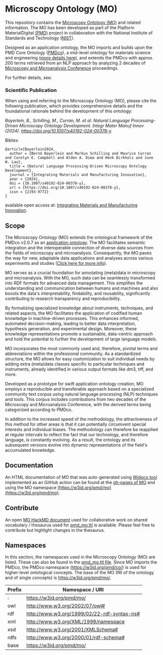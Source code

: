 # Microscopy Ontology (MO)
This repository contains the [Microscopy Ontology (MO)](https://github.com/materialdigital/application-ontologies/blob/main/microscopy_ontology_MO/pmd_mo.ttl) and related information. The MO has been developed as part of the Platform MaterialDigital [(PMD)](https://materialdigital.de/) project in collaboration with the National Institute of Standards and Technology ([NIST](https://www.nist.gov/)).

Designed as an application ontology, the MO imports and builds upon the PMD Core Ontology ([PMDco](https://github.com/materialdigital/core-ontology/tree/main)), a mid-level ontology for materials science and engineering ([more details here](https://doi.org/10.1016/j.matdes.2023.112603)), and extends the PMDco with approx. 200 terms retrieved from an NLP approach by analyzing 2 decades of [Microscopy and Microanalysis Conference](https://microscopy.org/past-m-m-meetings) proceedings.

For further details, see:

### Scientific Publication

When using and referring to the Microscopy Ontology (MO), please cite the following publication, which provides comprehensive details and the foundational rationale behind the development of this ontology:

*Bayerlein, B., Schilling, M., Curran, M. et al. Natural Language Processing-Driven Microscopy Ontology Development. Integr Mater Manuf Innov (2024). https://doi.org/10.1007/s40192-024-00378-y*

Bibtex:
```
@article{Bayerlein2024,
  author = {Bernd Bayerlein and Markus Schilling and Maurice Curran and Carelyn E. Campbell and Alden A. Dima and Henk Birkholz and June W. Lau},
  title = {Natural Language Processing-Driven Microscopy Ontology Development},
  journal = {Integrating Materials and Manufacturing Innovation},
  year = {2024},
  doi = {10.1007/s40192-024-00378-y},
  url = {https://doi.org/10.1007/s40192-024-00378-y},
  issn = {2193-9772}
}
```
available open access at: [Integrating Materials and Manufacturing Innovation](https://doi.org/10.1007/s40192-024-00378-y).

## Scope 
The Microscopy Ontology (MO) extends the ontological framework of the PMDco v2.0.7 as an [application ontology](https://github.com/materialdigital/application-ontologies). The MO facilitates semantic integration and the interoperable connection of diverse data sources from the fields of microscopy and microanalysis. Consequently, the MO paves the way for new, adaptable data applications and analyses across various experiments and studies ([Click here for more info](10.1038/s41597-024-03169-4)).

MO serves as a crucial foundation for annotating (meta)data in microscopy and microanalysis. With the MO, such data can be seamlessly transformed into RDF formats for advanced data management. This simplifies the understanding and communication between humans and machines and also boosts the data's interpretability, findability, and reusability, significantly contributing to research transparency and reproducibility.

By formalizing specialized knowledge about instruments, techniques, and related aspects, the MO facilitates the application of codified human knowledge in machine-driven processes. This enhances informed, automated decision-making, leading to better data interpretation, hypothesis generation, and experimental design. Moreover, these knowledge representations promote a sustainable, data-centric approach and hold the potential to further the development of large language models.

MO incorporates the most commonly used and, therefore, pivotal terms and abbreviations within the professional community. As a standardized structure, the MO allows for easy customization to suit individual needs by adding extra (meta)data classes specific to particular techniques and instruments, already identified in various output formats like dm3, tiff, and more.

Developed as a prototype for swift application ontology creation, MO employs a reproducible and transferable approach based on a specialized community text corpus using natural language processing (NLP) techniques and tools. This corpus includes contributions from two decades of the Microscopy and Microanalysis Conference, with the derived terms being categorized according to PMDco.

In addition to the increased speed of the methodology, the attractiveness of this method for other areas is that it can potentially circumvent special interests and individual biases. The methodology can therefore be reapplied at regular intervals to reflect the fact that our technology, and therefore language, is constantly evolving. As a result, the ontology and its subsequent versions evolve into dynamic representations of the field's accumulated knowledge.

## Documentation
An HTML documentation of MO that was auto-generated using [Widoco tool](https://github.com/dgarijo/Widoco) implemented as an GitHub action can be found at the [gh-pages of MO](https://materialdigital.github.io/application-ontologies/mo/index-en.html) and using the MO namespace [https://w3id.org/pmd/mo](https://w3id.org/pmd/mo).

## Contribute
An open [MO HackMD document](https://hackmd.io/21tFuZTITq2draxRPbepzg) used for collaborative work on shared vocabulary / thesaurus used for [pmd_mo.ttl](https://github.com/materialdigital/application-ontologies/blob/main/microscopy_ontology_MO/pmd_mo.ttl) is available. Please feel free to contribute but highlight changes in the thesaurus.

## Namespaces
In this section, the namespaces used in the Microscopy Ontology (MO) are listed. These can also be found in the [pmd_mo.ttl file](https://github.com/materialdigital/application-ontologies/blob/main/microscopy_ontology_MO/pmd_mo.ttl).
Since MO imports the PMDco, the PMDco namespace (https://w3id.org/pmd/co/) is used for higher-level ontological concepts.
The base of the MO (IRI of the ontology and of single concepts) is https://w3id.org/pmd/mo/. 

| Prefix | Namespace / URI                             |
|:-------|---------------------------------------------|
| :      | https://w3id.org/pmd/mo/                    |
| owl    | http://www.w3.org/2002/07/owl#              |
| rdf    | http://www.w3.org/1999/02/22-rdf-syntax-ns# |
| xml    | http://www.w3.org/XML/1998/namespace        |
| xsd    | http://www.w3.org/2001/XMLSchema#           |
| rdfs   | http://www.w3.org/2000/01/rdf-schema#       |
| base   | https://w3id.org/pmd/mo/                    |
